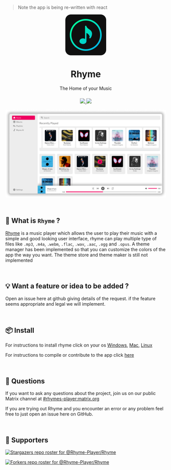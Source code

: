 > Note the app is being re-written with react
<!-- Link to latest file: https://github.com/Rhyme-Player/RhymeApp/releases/latest/download/file.name -->
<!-- PROJECT LOGO -->
<p align="center">
  <a href="https://github.com/Rhyme-Player/RhymeApp">
    <img src="icons/png/128x128.png" alt="Logo">
  </a>
  <h1 align="center">Rhyme</h1>
  <p align="center">The Home of your Music</p>
  <h3 align="center">
    <a href="(https://matrix.to/#/#rhymes-player:matrix.org">
      <img src ="https://img.shields.io/matrix/rhymes-player:matrix.org">
    </a>
    <a href="https://github.com/Rhyme-Player/Rhyme/releases">
      <img src ="https://img.shields.io/github/downloads/Rhyme-Player/RhymeApp/total">
    </a>
  </h3>

  <img align="center" src="screenshot.png" />

</p>

<br />

## :hear_no_evil: What is `Rhyme` ?

[Rhyme](https://www.rhyme-player.io) is a music player which allows the user to play their music with a simple and good looking user interface,
rhyme can play multiple type of files like `.mp3`, `.m4a`, `.webm`, `.flac`, `.wav`, `.aac`, `.ogg` and `.opus`.
A theme manager has been implemented so that you can customize the colors of the app the way you want. The theme store and theme maker is still not implemented

<br />

## :bulb: Want a feature or idea to be added ?

Open an issue here at github giving details of the request. if the feature seems appropriate and legal we will implement.

<br />

## :package: Install

For instructions to install rhyme click on your os
[Windows](https://github.com/Rhyme-Player/Rhyme/wiki/Windows),
[Mac](https://github.com/Rhyme-Player/Rhyme/wiki/Mac),
[Linux](https://github.com/Rhyme-Player/Rhyme/wiki/Linux)

For instructions to compile or contribute to the app click [here](https://github.com/Rhyme-Player/Rhyme/wiki/Compile-or-Contribute)

<br />

## :thinking: Questions

If you want to ask any questions about the project, join us on our public Matrix channel at [#rhymes-player:matrix.org](https://matrix.to/#/#rhymes-player:matrix.org)

If you are trying out Rhyme and you encounter an error or any problem feel free to just open an issue here on GitHub.

<br />

## :clap: Supporters

[![Stargazers repo roster for @Rhyme-Player/Rhyme](https://reporoster.com/stars/Rhyme-Player/Rhyme)](https://github.com/Rhyme-Player/Rhyme/stargazers)

[![Forkers repo roster for @Rhyme-Player/Rhyme](https://reporoster.com/forks/Rhyme-Player/Rhyme)](https://github.com/Rhyme-Player/Rhyme/network/members)
